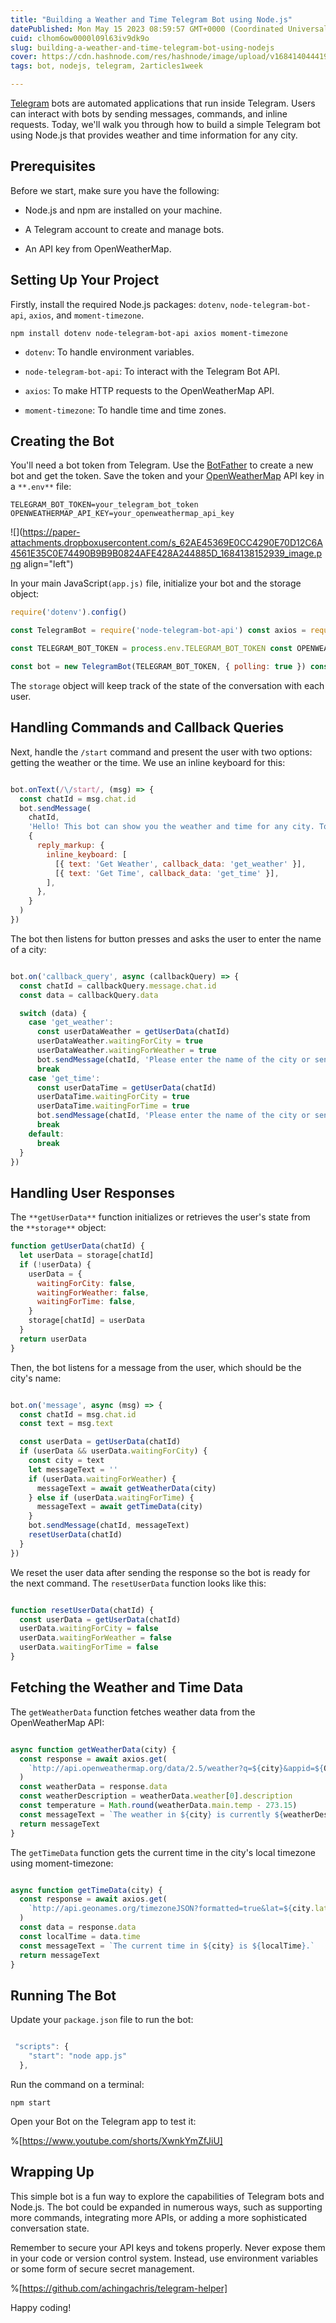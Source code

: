 ```yaml
---
title: "Building a Weather and Time Telegram Bot using Node.js"
datePublished: Mon May 15 2023 08:59:57 GMT+0000 (Coordinated Universal Time)
cuid: clhom6ow0000l09l63iv9dk9o
slug: building-a-weather-and-time-telegram-bot-using-nodejs
cover: https://cdn.hashnode.com/res/hashnode/image/upload/v1684140444193/8c2fd6ad-50b2-43c8-b6be-5a6ab1a43189.png
tags: bot, nodejs, telegram, 2articles1week

---
```


[Telegram](https://telegram.org/) bots are automated applications that run inside Telegram. Users can interact with bots by sending messages, commands, and inline requests. Today, we'll walk you through how to build a simple Telegram bot using Node.js that provides weather and time information for any city.

## **Prerequisites**

Before we start, make sure you have the following:

* Node.js and npm are installed on your machine.
    
* A Telegram account to create and manage bots.
    
* An API key from OpenWeatherMap.
    

## **Setting Up Your Project**

Firstly, install the required Node.js packages: `dotenv`, `node-telegram-bot-api`, `axios`, and `moment-timezone`.

`npm install dotenv node-telegram-bot-api axios moment-timezone`

* `dotenv`: To handle environment variables.
    
* `node-telegram-bot-api`: To interact with the Telegram Bot API.
    
* `axios`: To make HTTP requests to the OpenWeatherMap API.
    
* `moment-timezone`: To handle time and time zones.
    

## **Creating the Bot**

You'll need a bot token from Telegram. Use the [BotFather](https://t.me/BotFather) to create a new bot and get the token. Save the token and your [OpenWeatherMap](https://home.openweathermap.org/api_keys) API key in a `**.env**` file:

```plaintext
TELEGRAM_BOT_TOKEN=your_telegram_bot_token OPENWEATHERMAP_API_KEY=your_openweathermap_api_key
```

![](https://paper-attachments.dropboxusercontent.com/s_62AE45369E0CC4290E70D12C6A4561E35C0E74490B9B9B0824AFE428A244885D_1684138152939_image.png align="left")

In your main JavaScript`(app.js)` file, initialize your bot and the storage object:

```javascript
require('dotenv').config()

const TelegramBot = require('node-telegram-bot-api') const axios = require('axios') const moment = require('moment-timezone')

const TELEGRAM_BOT_TOKEN = process.env.TELEGRAM_BOT_TOKEN const OPENWEATHERMAP_API_KEY = process.env.OPENWEATHERMAP_API_KEY

const bot = new TelegramBot(TELEGRAM_BOT_TOKEN, { polling: true }) const storage = {}
```

The `storage` object will keep track of the state of the conversation with each user.

## **Handling Commands and Callback Queries**

Next, handle the `/start` command and present the user with two options: getting the weather or the time. We use an inline keyboard for this:

```javascript

bot.onText(/\/start/, (msg) => {
  const chatId = msg.chat.id
  bot.sendMessage(
    chatId,
    'Hello! This bot can show you the weather and time for any city. To use it, please choose an option below:',
    {
      reply_markup: {
        inline_keyboard: [
          [{ text: 'Get Weather', callback_data: 'get_weather' }],
          [{ text: 'Get Time', callback_data: 'get_time' }],
        ],
      },
    }
  )
})
```

The bot then listens for button presses and asks the user to enter the name of a city:

```javascript

bot.on('callback_query', async (callbackQuery) => {
  const chatId = callbackQuery.message.chat.id
  const data = callbackQuery.data

  switch (data) {
    case 'get_weather':
      const userDataWeather = getUserData(chatId)
      userDataWeather.waitingForCity = true
      userDataWeather.waitingForWeather = true
      bot.sendMessage(chatId, 'Please enter the name of the city or send /stop to cancel:')
      break
    case 'get_time':
      const userDataTime = getUserData(chatId)
      userDataTime.waitingForCity = true
      userDataTime.waitingForTime = true
      bot.sendMessage(chatId, 'Please enter the name of the city or send /stop to cancel:')
      break
    default:
      break
  }
})
```

## **Handling User Responses**

The `**getUserData**` function initializes or retrieves the user's state from the `**storage**` object:

```javascript
function getUserData(chatId) {
  let userData = storage[chatId]
  if (!userData) {
    userData = {
      waitingForCity: false,
      waitingForWeather: false,
      waitingForTime: false,
    }
    storage[chatId] = userData
  }
  return userData
}
```

Then, the bot listens for a message from the user, which should be the city's name:

```javascript

bot.on('message', async (msg) => {
  const chatId = msg.chat.id
  const text = msg.text

  const userData = getUserData(chatId)
  if (userData && userData.waitingForCity) {
    const city = text
    let messageText = ''
    if (userData.waitingForWeather) {
      messageText = await getWeatherData(city)
    } else if (userData.waitingForTime) {
      messageText = await getTimeData(city)
    }
    bot.sendMessage(chatId, messageText)
    resetUserData(chatId)
  }
})
```

We reset the user data after sending the response so the bot is ready for the next command. The `resetUserData` function looks like this:

```javascript

function resetUserData(chatId) {
  const userData = getUserData(chatId)
  userData.waitingForCity = false
  userData.waitingForWeather = false
  userData.waitingForTime = false
}
```

## **Fetching the Weather and Time Data**

The `getWeatherData` function fetches weather data from the OpenWeatherMap API:

```javascript

async function getWeatherData(city) {
  const response = await axios.get(
    `http://api.openweathermap.org/data/2.5/weather?q=${city}&appid=${OPENWEATHERMAP_API_KEY}`
  )
  const weatherData = response.data
  const weatherDescription = weatherData.weather[0].description
  const temperature = Math.round(weatherData.main.temp - 273.15)
  const messageText = `The weather in ${city} is currently ${weatherDescription} with a temperature of ${temperature}°C.`
  return messageText
}
```

The `getTimeData` function gets the current time in the city's local timezone using moment-timezone:

```javascript

async function getTimeData(city) {
  const response = await axios.get(
    `http://api.geonames.org/timezoneJSON?formatted=true&lat=${city.lat}&lng=${city.lon}&username=demo&style=full`
  )
  const data = response.data
  const localTime = data.time
  const messageText = `The current time in ${city} is ${localTime}.`
  return messageText
}
```

## Running The Bot

Update your `package.json` file to run the bot:

```javascript

 "scripts": {
    "start": "node app.js"
  },
```

Run the command on a terminal:

`npm start`

Open your Bot on the Telegram app to test it:

%[https://www.youtube.com/shorts/XwnkYmZfJiU] 

## **Wrapping Up**

This simple bot is a fun way to explore the capabilities of Telegram bots and Node.js. The bot could be expanded in numerous ways, such as supporting more commands, integrating more APIs, or adding a more sophisticated conversation state.

Remember to secure your API keys and tokens properly. Never expose them in your code or version control system. Instead, use environment variables or some form of secure secret management.

%[https://github.com/achingachris/telegram-helper] 

Happy coding!
